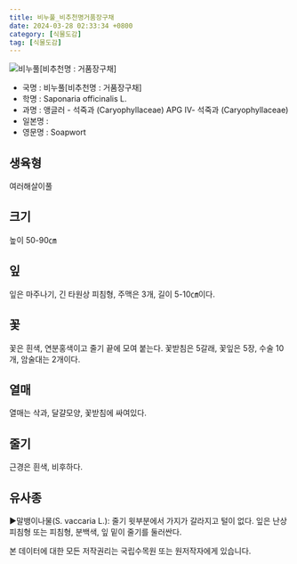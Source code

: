 ```yaml
---
title: 비누풀_비추천명거품장구채
date: 2024-03-28 02:33:34 +0800
category: [식물도감]
tag: [식물도감]
---
```




![비누풀[비추천명 : 거품장구채]](/fileUpload/plants/basic/Caryophyllaceae/Saponaria/P000017247/P000017247_202205_1_th2.jpg)
- 국명 : 비누풀[비추천명 : 거품장구채]
- 학명 : Saponaria officinalis L.
- 과명 : 앵글러 - 석죽과 (Caryophyllaceae) APG Ⅳ- 석죽과 (Caryophyllaceae)
- 일본명 : 
- 영문명 : Soapwort


## 생육형
여러해살이풀 
## 크기
높이 50-90㎝
## 잎
잎은 마주나기, 긴 타원상 피침형, 주맥은 3개, 길이 5-10㎝이다.
## 꽃
꽃은 흰색, 연분홍색이고 줄기 끝에 모여 붙는다. 꽃받침은 5갈래, 꽃잎은 5장, 수술 10개, 암술대는 2개이다.
## 열매
열매는 삭과, 달걀모양, 꽃받침에 싸여있다.
## 줄기
근경은 흰색, 비후하다.
## 유사종
▶말뱅이나물(S. vaccaria L.): 줄기 윗부분에서 가지가 갈라지고 털이 없다. 잎은 난상 피침형 또는 피침형, 분백색, 잎 밑이 줄기를 둘러싼다.






본 데이터에 대한 모든 저작권리는 국립수목원 또는 원저작자에게 있습니다.

